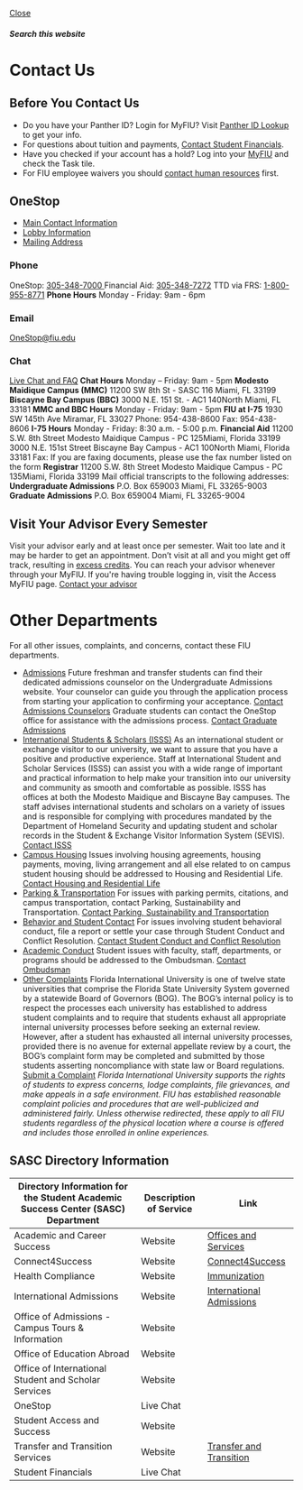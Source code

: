 [ Close ](https://onestop.fiu.edu/contact/index.html)
##### Search this website
# Contact Us
## Before You Contact Us
  * Do you have your Panther ID? Login for MyFIU? Visit [Panther ID Lookup](https://login.fiu.edu/lookup/uid/) to get your info.
  * For questions about tuition and payments, [Contact Student Financials](https://onestop.fiu.edu/finances/pay-for-tuition/contact-student-financials/index.html#csf).
  * Have you checked if your account has a hold? Log into your [MyFIU](https://my.fiu.edu/) and check the Task tile.
  * For FIU employee waivers you should [contact human resources](https://hr.fiu.edu/employees-affiliates/benefits/) first.


## OneStop
  * [Main Contact Information](https://onestop.fiu.edu/contact/index.html#panel-N1035D-1)
  * [Lobby Information](https://onestop.fiu.edu/contact/index.html#panel-N1035D-2)
  * [Mailing Address](https://onestop.fiu.edu/contact/index.html#panel-N1035D-3)


### Phone
OneStop: [305-348-7000 ](tel:3053487000)Financial Aid: [305-348-7272](tel:3053487272)
TTD via FRS: [1-800-955-8771](tel:18009558771)
**Phone Hours** Monday - Friday: 9am - 6pm
### Email
OneStop@fiu.edu
### Chat
[Live Chat and FAQ](https://panther360.my.salesforce-sites.com/onestop)
**Chat Hours** Monday – Friday: 9am - 5pm
**Modesto Maidique Campus (MMC)** 11200 SW 8th St - SASC 116 Miami, FL 33199
**Biscayne Bay Campus (BBC)** 3000 N.E. 151 St. - AC1 140North Miami, FL 33181
**MMC and BBC Hours** Monday - Friday: 9am - 5pm
**FIU at I-75** 1930 SW 145th Ave Miramar, FL 33027 Phone: 954-438-8600 Fax: 954-438-8606 
**I-75 Hours** Monday - Friday: 8:30 a.m. - 5:00 p.m.
**Financial Aid** 11200 S.W. 8th Street Modesto Maidique Campus - PC 125Miami, Florida 33199
3000 N.E. 151st Street Biscayne Bay Campus - AC1 100North Miami, Florida 33181
Fax: If you are faxing documents, please use the fax number listed on the form
**Registrar** 11200 S.W. 8th Street Modesto Maidique Campus - PC 135Miami, Florida 33199 
Mail official transcripts to the following addresses:
**Undergraduate Admissions** P.O. Box 659003 Miami, FL 33265-9003
**Graduate Admissions** P.O. Box 659004 Miami, FL 33265-9004
## Visit Your Advisor Every Semester
Visit your advisor early and at least once per semester. Wait too late and it may be harder to get an appointment. Don’t visit at all and you might get off track, resulting in [excess credits](https://onestop.fiu.edu/registration/appeals/excess-credit-hour-surcharge/index.html).
You can reach your advisor whenever through your MyFIU. If you're having trouble logging in, visit the Access MyFIU page.
[Contact your advisor](https://my.fiu.edu/)
# Other Departments
For all other issues, complaints, and concerns, contact these FIU departments.
  * [Admissions](https://onestop.fiu.edu/contact/index.html#panel-N1076B-1)
Future freshman and transfer students can find their dedicated admissions counselor on the Undergraduate Admissions website. Your counselor can guide you through the application process from starting your application to confirming your acceptance.
[Contact Admissions Counselors](https://admissions.fiu.edu/contact/index.html#2)
Graduate students can contact the OneStop office for assistance with the admissions process.
[Contact Graduate Admissions](https://admissions.fiu.edu/contact/index.html#3)
  * [International Students & Scholars (ISSS)](https://onestop.fiu.edu/contact/index.html#panel-N1076B-2)
As an international student or exchange visitor to our university, we want to assure that you have a positive and productive experience. Staff at International Student and Scholar Services (ISSS) can assist you with a wide range of important and practical information to help make your transition into our university and community as smooth and comfortable as possible.
ISSS has offices at both the Modesto Maidique and Biscayne Bay campuses. The staff advises international students and scholars on a variety of issues and is responsible for complying with procedures mandated by the Department of Homeland Security and updating student and scholar records in the Student & Exchange Visitor Information System (SEVIS).
[Contact ISSS](http://isss.fiu.edu/)
  * [Campus Housing](https://onestop.fiu.edu/contact/index.html#panel-N1076B-3)
Issues involving housing agreements, housing payments, moving, living arrangement and all else related to on campus student housing should be addressed to Housing and Residential Life.
[Contact Housing and Residential Life](https://housing.fiu.edu/)
  * [Parking & Transportation](https://onestop.fiu.edu/contact/index.html#panel-N1076B-4)
For issues with parking permits, citations, and campus transportation, contact Parking, Sustainability and Transportation.
[Contact Parking, Sustainability and Transportation](https://parking.fiu.edu/)
  * [Behavior and Student Contact](https://onestop.fiu.edu/contact/index.html#panel-N1076B-5)
For issues involving student behavioral conduct, file a report or settle your case through Student Conduct and Conflict Resolution.
[Contact Student Conduct and Conflict Resolution](https://studentaffairs.fiu.edu/get-support/student-conduct-and-conflict-resolution/)
  * [Academic Conduct](https://onestop.fiu.edu/contact/index.html#panel-N1076B-6)
Student issues with faculty, staff, departments, or programs should be addressed to the Ombudsman.
[Contact Ombudsman](https://dasa.fiu.edu/all-departments/ombudsperson/)
  * [Other Complaints](https://onestop.fiu.edu/contact/index.html#panel-N1076B-7)
Florida International University is one of twelve state universities that comprise the Florida State University System governed by a statewide Board of Governors (BOG). The BOG’s internal policy is to respect the processes each university has established to address student complaints and to require that students exhaust all appropriate internal university processes before seeking an external review. However, after a student has exhausted all internal university processes, provided there is no avenue for external appellate review by a court, the BOG’s complaint form may be completed and submitted by those students asserting noncompliance with state law or Board regulations. 
[Submit a Complaint](http://www.flbog.edu/contact/)
 _Florida International University supports the rights of students to express concerns, lodge complaints, file grievances, and make appeals in a safe environment. FIU has established reasonable complaint policies and procedures that are well-publicized and administered fairly. Unless otherwise redirected, these apply to all FIU students regardless of the physical location where a course is offered and includes those enrolled in online experiences._


## SASC Directory Information
Directory Information for the Student Academic Success Center (SASC) Department| Description of Service| Link  
---|---|---  
Academic and Career Success| Website| [Offices and Services](https://acs.fiu.edu/about/index.html)  
Connect4Success| Website| [Connect4Success](https://transfer.fiu.edu/)  
Health Compliance| Website| [Immunization](https://dasa.fiu.edu/student-support/wellness/immunization-insurance/immunization/)  
International Admissions| Website| [International Admissions](https://go.fiu.edu/intlremote)  
Office of Admissions - Campus Tours & Information| Website  
Office of Education Abroad| Website  
Office of International Student and Scholar Services| Website  
OneStop| Live Chat  
Student Access and Success| Website  
Transfer and Transition Services| Website| [Transfer and Transition](https://transfer.fiu.edu/)  
Student Financials| Live Chat
